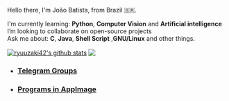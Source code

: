 <!--
### Hi there 👋

**ryuuzaki42/ryuuzaki42** is a ✨ _special_ ✨ repository because its `README.md` (this file) appears on your GitHub profile.

Here are some ideas to get you started:

- 🔭 I’m currently working on ...
- 🌱 I’m currently learning ...
- 👯 I’m looking to collaborate on ...
- 🤔 I’m looking for help with ...
- 💬 Ask me about ...
- 📫 How to reach me: ...
- 😄 Pronouns: ...
- ⚡ Fun fact: ...
-->

Hello there, I'm João Batista, from Brazil 🇧🇷.

I'm currently learning: <strong>Python</strong>, <strong>Computer Vision</strong> and <strong>Artificial intelligence</strong></br>
I’m looking to collaborate on open-source projects</br>
Ask me about: <strong>C</strong>, <strong>Java</strong>, <strong>Shell Script</strong> ,<strong>GNU/Linux</strong> and other things.</br>

<a href="https://github.com/ryuuzaki42"><img align="center" src="https://github-readme-stats.vercel.app/api?username=ryuuzaki42&show_icons=true&include_all_commits=true&count_private=true&theme=merko&hide_border=true" alt="ryuuzaki42's github stats" /></a>
<a href="https://github.com/ryuuzaki42"><img align="center" src="https://github-readme-stats.vercel.app/api/top-langs/?username=ryuuzaki42&layout=compact&langs_count=10&theme=merko&hide_border=true" /></a>

<!--
| <a href="https://github.com/ryuuzaki42"><img align="center" src="https://github-readme-stats.vercel.app/api?username=ryuuzaki42&show_icons=true&include_all_commits=true&count_private=true&theme=merko&hide_border=true" alt="ryuuzaki42's github stats" /></a> | <a href="https://github.com/ryuuzaki42"><img align="center" src="https://github-readme-stats.vercel.app/api/top-langs/?username=ryuuzaki42&layout=compact&langs_count=10&theme=merko&hide_border=true" /></a> |
| ------------- | ------------- |

---
<table>
    <tr> <td colspan="2" align="center"> <b> Telegram Groups <b> </td> </tr>
    <tr> <td> Slackware packages </td> <td> https://t.me/SlackwarePackages </td> </tr>
    <tr> <td> AppImage backup </td> <td> https://t.me/AppImageBkp </td> </tr>
</table>
-->

- ### [Telegram Groups](https://github.com/ryuuzaki42/ryuuzaki42/blob/main/other_info.md#telegram-groups)

- ### [Programs in AppImage](https://github.com/ryuuzaki42/ryuuzaki42/blob/main/other_info.md#programs-in-appimage)
